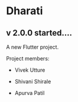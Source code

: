 # Dharati

## v 2.0.0 started....

A new Flutter project.

Project members:

- Vivek Utture

- Shivani Shirale

- Apurva Patil
